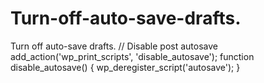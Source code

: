 # Turn-off-auto-save-drafts.
Turn off auto-save drafts.
// Disable post autosave
add_action('wp_print_scripts', 'disable_autosave');
function disable_autosave()
{
    wp_deregister_script('autosave');
}
